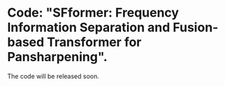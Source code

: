 # Code: "SFformer: Frequency Information Separation and Fusion-based Transformer for Pansharpening".
The code will be released soon.
